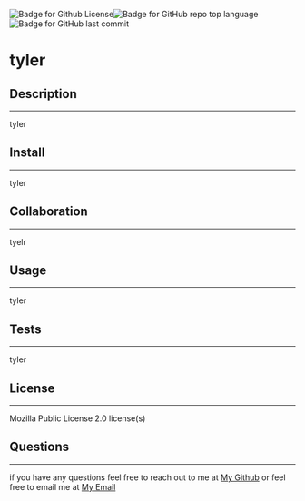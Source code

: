 ![Badge for Github License](https://img.shields.io/github/license/tylerdahl123/CommandLine-ReadMe-Generator)![Badge for GitHub repo top language](https://img.shields.io/github/languages/top/tylerdahl123/CommandLine-ReadMe-Generator?style=flat&logo=appveyor) ![Badge for GitHub last commit](https://img.shields.io/github/last-commit/tylerdahl123/CommandLine-ReadMe-Generator?style=flat&logo=appveyor) 

# tyler
## Description
 ---
 
 tyler
## Install 
---

 tyler 
## Collaboration 
---

 tyelr 
## Usage 
---

 tyler 
## Tests
---

 tyler
## License 
---

 Mozilla Public License 2.0 license(s) 
## Questions 
---

  if you have any questions feel free to reach out to me at [My Github](https://github.com/tylerdahl123) or feel free to email me at [My Email](dahlgren15@gmail.com) 
    